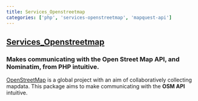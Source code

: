 ```yaml
---
title: Services_Openstreetmap
categories: ['php', 'services-openstreetmap', 'mapquest-api']
---
```

## [Services_Openstreetmap](https://github.com/pear/Services_Openstreetmap)

### Makes communicating with the Open Street Map API, and Nominatim, from PHP intuitive.

[OpenStreetMap](https://www.openstreetmap.org/) is a global project with an aim of collaboratively collecting mapdata. This package aims to make communicating with the **OSM API** intuitive.
